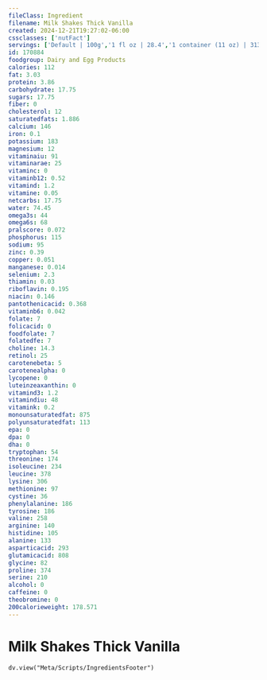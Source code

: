 ```yaml
---
fileClass: Ingredient
filename: Milk Shakes Thick Vanilla
created: 2024-12-21T19:27:02-06:00
cssclasses: ['nutFact']
servings: ['Default | 100g','1 fl oz | 28.4','1 container (11 oz) | 313']
id: 170884
foodgroup: Dairy and Egg Products
calories: 112
fat: 3.03
protein: 3.86
carbohydrate: 17.75
sugars: 17.75
fiber: 0
cholesterol: 12
saturatedfats: 1.886
calcium: 146
iron: 0.1
potassium: 183
magnesium: 12
vitaminaiu: 91
vitaminarae: 25
vitaminc: 0
vitaminb12: 0.52
vitamind: 1.2
vitamine: 0.05
netcarbs: 17.75
water: 74.45
omega3s: 44
omega6s: 68
pralscore: 0.072
phosphorus: 115
sodium: 95
zinc: 0.39
copper: 0.051
manganese: 0.014
selenium: 2.3
thiamin: 0.03
riboflavin: 0.195
niacin: 0.146
pantothenicacid: 0.368
vitaminb6: 0.042
folate: 7
folicacid: 0
foodfolate: 7
folatedfe: 7
choline: 14.3
retinol: 25
carotenebeta: 5
carotenealpha: 0
lycopene: 0
luteinzeaxanthin: 0
vitamind3: 1.2
vitamindiu: 48
vitamink: 0.2
monounsaturatedfat: 875
polyunsaturatedfat: 113
epa: 0
dpa: 0
dha: 0
tryptophan: 54
threonine: 174
isoleucine: 234
leucine: 378
lysine: 306
methionine: 97
cystine: 36
phenylalanine: 186
tyrosine: 186
valine: 258
arginine: 140
histidine: 105
alanine: 133
asparticacid: 293
glutamicacid: 808
glycine: 82
proline: 374
serine: 210
alcohol: 0
caffeine: 0
theobromine: 0
200calorieweight: 178.571
---
```


# Milk Shakes Thick Vanilla

```dataviewjs
dv.view("Meta/Scripts/IngredientsFooter")
```